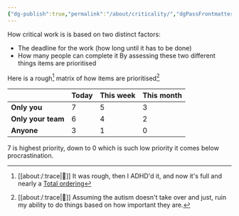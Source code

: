 ```yaml
---
{"dg-publish":true,"permalink":"/about/criticality/","dgPassFrontmatter":true}
---
```


How critical work is is based on two distinct factors:
- The deadline for the work (how long until it has to be done)
- How many people can complete it
By assessing these two different things items are prioritised

Here is a rough[^1] matrix of how items are prioritised[^2]

|                    | Today | This week | This month |
| ------------------ | ----- | --------- | ---------- |
| **Only you**       | 7     | 5         | 3          |
| **Only your team** | 6     | 4         | 2          |
| **Anyone**         | 3     | 1         | 0          |

7 is highest priority, down to 0 which is such low priority it comes below procrastination.

[^1]: [[aboutː/ːtrace\|📝]] It was rough, then I ADHD'd it, and now it's full and nearly a [Total ordering](https://en.wikipedia.org/wiki/Total_order)
[^2]: [[aboutː/ːtrace\|📝]] Assuming the autism doesn't take over and just, ruin my ability to do things based on how important they are.
